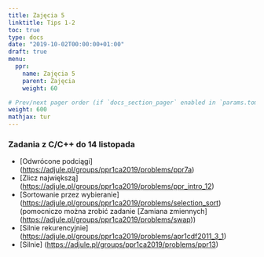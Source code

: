 ```yaml
---
title: Zajęcia 5
linktitle: Tips 1-2
toc: true
type: docs
date: "2019-10-02T00:00:00+01:00"
draft: true
menu:
  ppr:
    name: Zajęcia 5
    parent: Zajęcia
    weight: 60

# Prev/next pager order (if `docs_section_pager` enabled in `params.toml`)
weight: 600
mathjax: tur
---
```


### Zadania z C/C++ do 14 listopada
<!--14.11.19 c,c++-->

* [Odwrócone podciągi] (https://adjule.pl/groups/ppr1ca2019/problems/ppr7a)
* [Zlicz największą] (https://adjule.pl/groups/ppr1ca2019/problems/ppr_intro_12)
* [Sortowanie przez wybieranie] (https://adjule.pl/groups/ppr1ca2019/problems/selection_sort) (pomocniczo można zrobić zadanie [Zamiana zmiennych] (https://adjule.pl/groups/ppr1ca2019/problems/swap))
* [Silnie rekurencyjnie] (https://adjule.pl/groups/ppr1ca2019/problems/apr1cdf2011_3_1)
* [Silnie] (https://adjule.pl/groups/ppr1ca2019/problems/ppr13)
